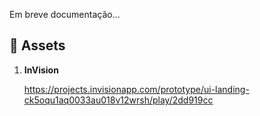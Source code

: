 Em breve documentação...

## 🚀 Assets

1.  **InVision**

    https://projects.invisionapp.com/prototype/ui-landing-ck5oqu1aq0033au018v12wrsh/play/2dd919cc
